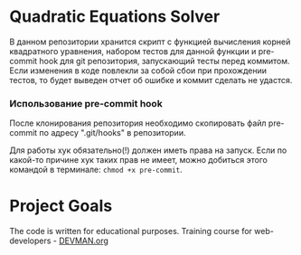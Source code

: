 # Quadratic Equations Solver

В данном репозитории хранится скрипт с функцией вычисления корней квадратного уравнения, набором тестов для данной функции и pre-commit hook для git репозитория, запускающий тесты перед коммитом. Если изменения в коде повлекли за собой сбои при прохождении тестов, то будет выведен отчет об ошибке и коммит сделать не удастся.

### Использование pre-commit hook

После клонирования репозитория необходимо скопировать файл pre-commit по адресу ".git/hooks" в репозитории.

Для работы хук обязательно(!) должен иметь права на запуск. Если по какой-то причине хук таких прав не имеет, можно добиться этого командой в терминале: `chmod +x pre-commit`.

# Project Goals

The code is written for educational purposes. Training course for web-developers - [DEVMAN.org](https://devman.org)
